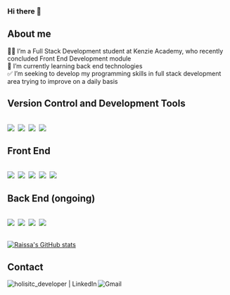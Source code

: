 ### Hi there 👋

<h2>About me</h2>

👩‍💻 I’m a Full Stack Development student at Kenzie Academy, who recently concluded Front End Development module<br>
🌱 I’m currently learning back end technologies<br>
✅ I’m seeking to develop my programming skills in full stack development area trying to improve on a daily basis<br>

<h2>Version Control and Development Tools</h2>
  <div style="display: inline_block"><br>
    <img src="https://img.shields.io/badge/Git-F05032?style=for-the-badge&logo=git&logoColor=white"/>&nbsp
    <img src="https://img.shields.io/badge/GitHub-100000?style=for-the-badge&logo=github&logoColor=white"/>&nbsp
    <img src="https://img.shields.io/badge/Visual_Studio_Code-0078D4?style=for-the-badge&logo=visual%20studio%20code&logoColor=white"/>&nbsp
    <img src="https://img.shields.io/badge/styled--components-DB7093?style=for-the-badge&logo=styled-components&logoColor=white"/>&nbsp
  </div>

<h2>Front End</h2>
  <div style="display: inline_block"><br>
    <img src="https://img.shields.io/badge/HTML5-E34F26?style=for-the-badge&logo=html5&logoColor=white"/>&nbsp
    <img src="https://img.shields.io/badge/CSS3-1572B6?style=for-the-badge&logo=css3&logoColor=white"/>&nbsp
    <img src="https://img.shields.io/badge/JavaScript-323330?style=for-the-badge&logo=javascript&logoColor=F7DF1E"/>&nbsp
    <img src="https://img.shields.io/badge/TypeScript-007ACC?style=for-the-badge&logo=typescript&logoColor=white"/>&nbsp
    <img src="https://img.shields.io/badge/React-20232A?style=for-the-badge&logo=react&logoColor=61DAFB"/>&nbsp
  </div>

<h2>Back End (ongoing)</h2>
<div style="display: inline_block"><br>
    <img src="https://img.shields.io/badge/Python-4584b6?style=for-the-badge&logo=python&logoColor=ffde57"/>&nbsp
    <img src="https://img.shields.io/badge/Flask-white?style=for-the-badge&logo=flask&logoColor=black"/>&nbsp
    <img src="https://img.shields.io/badge/Mongo-3f3e42?style=for-the-badge&logo=mongodb&logoColor=4db33d"/>&nbsp
   <img src="https://img.shields.io/badge/Django-0c4b33?style=for-the-badge&logo=django&logoColor=white"/>&nbsp
  </div><br>
  
[![Raissa's GitHub stats](https://github-readme-stats.vercel.app/api?username=raissalst&show_icons=true&theme=radical)](https://github.com/raissalst/github-readme-stats)
<!--[![Top Languages](https://github-readme-stats.vercel.app/api/top-langs/?username=raissalst&layout=compact)](https://github.com/raissalst/github-readme-stats)
-->

<h2>Contact</h2>
<a href="https://www.linkedin.com/in/raissalstoledo/"><img align="left" alt="holisitc_developer | LinkedIn" src="https://img.shields.io/badge/LinkedIn-0077B5?style=for-the-badge&logo=linkedin&logoColor=white" /></a>
<a href="mailto:raissalst@gmail.com"><img align="left" alt="Gmail" src="https://img.shields.io/badge/Gmail-D14836?style=for-the-badge&logo=gmail&logoColor=white" /></a>



